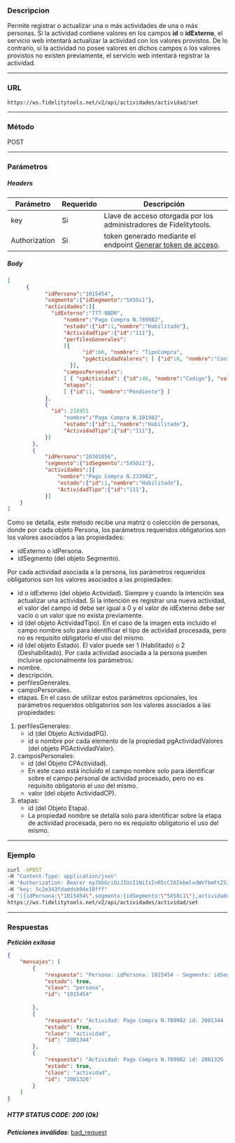 ### Descripcion
Permite registrar o actualizar una o más actividades de una o más personas.
Si la actividad contiene valores en los campos **id** o **idExterno**, el servicio web intentará actualizar la actividad con los valores provistos. De lo contrario, si la actividad no posee valores en dichos campos o los valores provistos no existen previamente, el servicio web intentará registrar la actividad.
___

### URL
` https://ws.fidelitytools.net/v2/api/actividades/actividad/set `
___

### Método
POST
___
### Parámetros

##### Headers

|Parámetro |Requerido |Descripción                 |
|----------|----------|----------------------------|
| key         | Si		 | Llave de acceso otorgada por los administradores de Fidelitytools. |
| Authorization       | Si		 | token generado mediante el endpoint [Generar token de acceso](https://github.com/bebeto-fidelitytools/FidelitytoolsWS/blob/master/docs/usuario/autenticaci%C3%B3n.md). |


##### Body
```json
[
      {
            "idPersona":"1015454",
            "segmento":{"idSegmento":"5X5Oi1"},
            "actividades":[{
           	  "idExterno":"777-8BDR",
                  "nombre":"Pago Compra N.789982",
                  "estado":{"id":1,"nombre":"Habilitado"},
                  "ActividadTipo":{"id":"111"},
                  "perfilesGenerales":
                  [{
                    	"id":66, "nombre": "TipoCompra", 
                        "pgActividadValores": [ {"id":0, "nombre":"Contado"} ]
                    }],
                  "camposPersonales":
                  [ { "cpActividad": {"id":46, "nombre":"Codigo"}, "valor":"789982"} ],
                  "etapas":
                  [ {"id":1, "nombre":"Pendiente"} ]
            },
            {
	    	  "id": 210451
                  "nombre":"Pago Compra N.101982",
                  "estado":{"id":1,"nombre":"Habilitado"},
                  "ActividadTipo":{"id":"111"},
            }]
        },
        {
            "idPersona":"10301056",
            "segmento":{"idSegmento":"5X5Oi1"},
            "actividades":[{
                "nombre":"Pago Compra N.233982",
                "estado":{"id":1,"nombre":"Habilitado"},
                "ActividadTipo":{"id":"111"},
            }]
	}
]
```
Como se detalla, este metodo recibe una matriz o colección de
personas, donde por cada objeto Persona, los parámetros requeridos obligatorios son los valores asociados
a las propiedades:
- idExterno o idPersona.
- idSegmento (del objeto Segmento).

Por cada actividad asociada a la persona, los parámetros requeridos obligatorios son los valores asociados a
las propiedades:
- id o idExterno (del objeto Actividad). Siempre y cuando la intención sea actualizar una actividad. Si la intención es registrar una nueva actividad, el valor del campo id debe ser igual a 0 y el valor de
idExterno debe ser vacío o un valor que no exista previamente.
- id (del objeto ActividadTipo). En el caso de la imagen esta incluido el campo nombre solo para
identificar el tipo de actividad procesada, pero no es requisito obligatorio el uso del mismo.
- id (del objeto Estado). El valor puede ser 1 (Habilitado) o 2 (Deshabilitado).
Por cada actividad asociada a la persona pueden incluirse opcionalmente los parámetros:
- nombre.
- descripción.
- perfilesGenerales.
- campoPersonales.
- etapas.
En el caso de utilizar estos parámetros opcionales, los parámetros requeridos obligatorios son los
valores asociados a las propiedades:
1. perfilesGenerales:
	- id (del Objeto ActividadPG).
	- id o nombre por cada elemento de la propiedad pgActividadValores (del objeto PGActividadValor).
2. camposPersonales:
	- id (del Objeto CPActividad). 
	- En este caso está incluido el campo nombre solo para
identificar sobre el campo personal de actividad procesado, pero no es requisito obligatorio el
uso del mismo.
	- valor (del objeto ActividadCP).
3. etapas:
	- id (del Objeto Etapa).
	- La propiedad nombre se detalla solo para identificar sobre la etapa de actividad
procesada, pero no es requisito obligatorio el uso del mismo.
___
### Ejemplo
```bash
curl -XPOST 
-H "Content-Type: application/json" 
-H "Authorization: Bearer eyJhbGciOiJIUzI1NiIsInR5cCI6IkbmlxdWVfbmFtZSI6InVzZXJb25maWciLCJuYmYiOjE1NTYxMTk0MNjIwNTgwNywiaWF0IjoxNTU2MTE5NDA3LCJpczovL3dzLmZpZGVsaXR5dG9vbHMubmV0L3YyIiwiYXVkIjoiaHa2U2asdasdy5maWRlbGl0eXRvb2xzLm5ldC92MiJ9RDDpMHEB4SsmY0j87OcS5mbxe2XxSAY" 
-H "key: 5c2e343fdaddsb94e18fff" 
-d "[{idPersona:\"1015454\",segmento:{idSegmento:\"5X5Oi1\"},actividades:[{idExterno:\"777-8BDR\",estado:{id : 1},nombre:\"Pago Compra N.789982\",estado:{id:1,nombre:\"Habilitado\"},ActividadTipo:{id:\"111\"},perfilesGenerales:[{id:66, nombre: \"TipoCompra\", pgActividadValores: [ {id:0, nombre:\"Contado\"} ]}],camposPersonales:[ { cpActividad: {id:46, nombre:\"Codigo\"}, valor:\"789982\"} ],etapas:[ {id:1, nombre:\"Pendiente\"} ]}}]" 
https://ws.fidelitytools.net/v2/api/actividades/actividad/set
```
___
### Respuestas
***Petición exitosa***
```json
{
    "mensajes": [
        {
            "respuesta": "Persona: idPersona: 1015454 - Segmento: idSegmento: Mzc4Mg - Actualizada exitosamente",
            "estado": true,
            "clase": "persona",
            "id": "1015454"
	    
        },
        {
            "respuesta": "Actividad: Pago Compra N.789982 id: 2081344 - Agregada exitosamente",
            "estado": true,
            "clase": "actividad",
            "id": "2081344"
        },
        {
            "respuesta": "Actividad: Pago Compra N.789982 id: 2081326 - Agregada exitosamente",
            "estado": true,
            "clase": "actividad",
            "id": "2081326"
        }
	]
}
```

##### HTTP STATUS CODE: 200 (Ok)

***Peticiones inválidas***: [bad_request](https://github.com/bebeto-fidelitytools/FidelitytoolsWS/blob/master/docs/actividades/bad_request.md)
 
